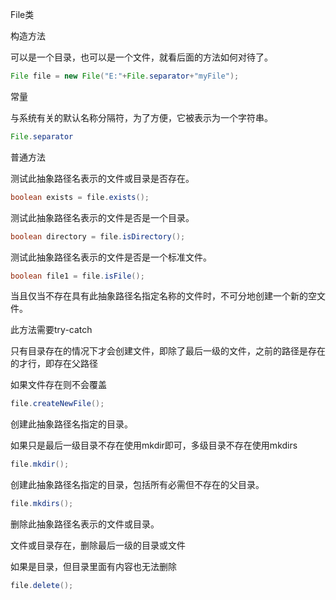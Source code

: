 File类

构造方法

可以是一个目录，也可以是一个文件，就看后面的方法如何对待了。

```java
File file = new File("E:"+File.separator+"myFile");
```

常量

与系统有关的默认名称分隔符，为了方便，它被表示为一个字符串。 

```java
File.separator
```

普通方法

测试此抽象路径名表示的文件或目录是否存在。 

```java
boolean exists = file.exists();
```

测试此抽象路径名表示的文件是否是一个目录。 

```java
boolean directory = file.isDirectory();
```

测试此抽象路径名表示的文件是否是一个标准文件。 

```java
boolean file1 = file.isFile();
```

当且仅当不存在具有此抽象路径名指定名称的文件时，不可分地创建一个新的空文件。 

此方法需要try-catch

只有目录存在的情况下才会创建文件，即除了最后一级的文件，之前的路径是存在的才行，即存在父路径

如果文件存在则不会覆盖

```java
file.createNewFile();
```

创建此抽象路径名指定的目录。

如果只是最后一级目录不存在使用mkdir即可，多级目录不存在使用mkdirs

```java
file.mkdir();
```

创建此抽象路径名指定的目录，包括所有必需但不存在的父目录。 

```java
file.mkdirs();
```

删除此抽象路径名表示的文件或目录。 

文件或目录存在，删除最后一级的目录或文件

如果是目录，但目录里面有内容也无法删除

```java
file.delete();
```